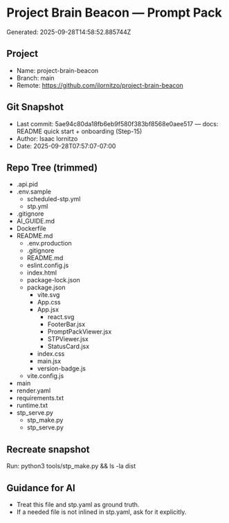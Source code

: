 # Project Brain Beacon — Prompt Pack
Generated: 2025-09-28T14:58:52.885744Z

## Project
- Name: project-brain-beacon
- Branch: main
- Remote: https://github.com/ilornitzo/project-brain-beacon

## Git Snapshot
- Last commit: 5ae94c80da18fb6eb9f580f383bf8568e0aee517 — docs: README quick start + onboarding (Step-15)
- Author: Isaac lornitzo
- Date: 2025-09-28T07:57:07-07:00

## Repo Tree (trimmed)
- .api.pid
- .env.sample
    - scheduled-stp.yml
    - stp.yml
- .gitignore
- AI_GUIDE.md
- Dockerfile
- README.md
  - .env.production
  - .gitignore
  - README.md
  - eslint.config.js
  - index.html
  - package-lock.json
  - package.json
    - vite.svg
    - App.css
    - App.jsx
      - react.svg
      - FooterBar.jsx
      - PromptPackViewer.jsx
      - STPViewer.jsx
      - StatusCard.jsx
    - index.css
    - main.jsx
    - version-badge.js
  - vite.config.js
- main
- render.yaml
- requirements.txt
- runtime.txt
- stp_serve.py
  - stp_make.py
  - stp_serve.py

## Recreate snapshot
Run: python3 tools/stp_make.py  &&  ls -la dist

## Guidance for AI
- Treat this file and stp.yaml as ground truth.
- If a needed file is not inlined in stp.yaml, ask for it explicitly.
